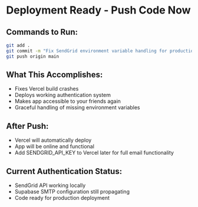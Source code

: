 # Deployment Ready - Push Code Now

## Commands to Run:
```bash
git add .
git commit -m "Fix SendGrid environment variable handling for production deployment"
git push origin main
```

## What This Accomplishes:
- Fixes Vercel build crashes
- Deploys working authentication system
- Makes app accessible to your friends again
- Graceful handling of missing environment variables

## After Push:
- Vercel will automatically deploy
- App will be online and functional
- Add SENDGRID_API_KEY to Vercel later for full email functionality

## Current Authentication Status:
- SendGrid API working locally
- Supabase SMTP configuration still propagating
- Code ready for production deployment